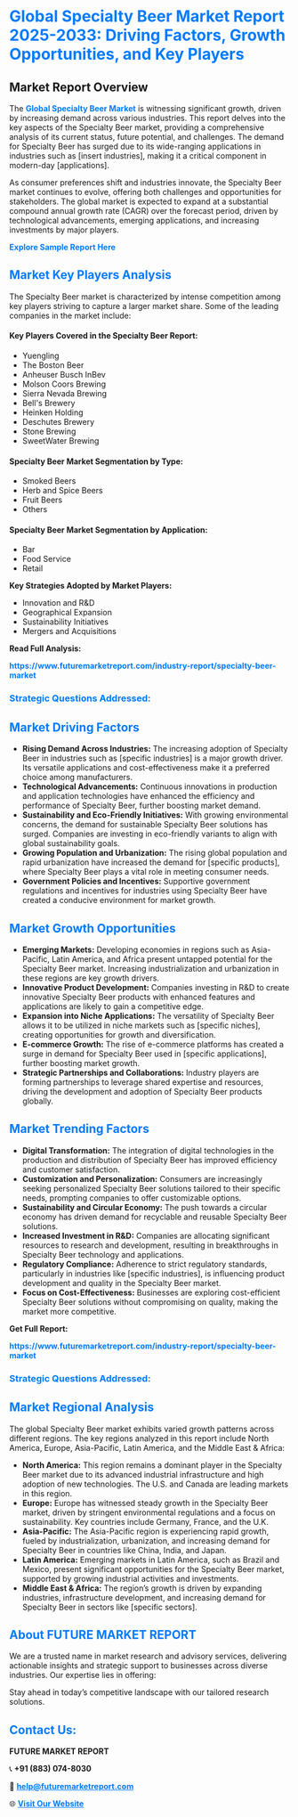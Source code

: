 <h1 style="color: #007BFF;">Global Specialty Beer Market Report 2025-2033: Driving Factors, Growth Opportunities, and Key Players</h1>

<section id="overview">
<h2>Market Report Overview</h2>
<p>The <a href="https://www.futuremarketreport.com/industry-report/specialty-beer-market" style="color: #007BFF; text-decoration: none;"><strong>Global Specialty Beer Market</strong></a> is witnessing significant growth, driven by increasing demand across various industries. This report delves into the key aspects of the Specialty Beer market, providing a comprehensive analysis of its current status, future potential, and challenges. The demand for Specialty Beer has surged due to its wide-ranging applications in industries such as [insert industries], making it a critical component in modern-day [applications].</p>
<p>As consumer preferences shift and industries innovate, the Specialty Beer market continues to evolve, offering both challenges and opportunities for stakeholders. The global market is expected to expand at a substantial compound annual growth rate (CAGR) over the forecast period, driven by technological advancements, emerging applications, and increasing investments by major players.</p>
</section>

<section id="overview">
<p><a href="https://www.futuremarketreport.com/request-sample/reportId=51846" style="color: #007BFF; text-decoration: none;"><strong>Explore Sample Report Here</strong></a></p>
</section>

<section id="key-players">
<h2 style="color: #007BFF;">Market Key Players Analysis</h2>
<p>The Specialty Beer market is characterized by intense competition among key players striving to capture a larger market share. Some of the leading companies in the market include:</p>
<h4>Key Players Covered in the Specialty Beer Report:</h4>
<ul><li>Yuengling</li><li>The Boston Beer</li><li>Anheuser Busch InBev</li><li>Molson Coors Brewing</li><li>Sierra Nevada Brewing</li><li>Bell&#039;s Brewery</li><li>Heinken Holding</li><li>Deschutes Brewery</li><li>Stone Brewing</li><li>SweetWater Brewing</li></ul>
<h4>Specialty Beer Market Segmentation by Type:</h4>
<ul><li>Smoked Beers</li><li>Herb and Spice Beers</li><li>Fruit Beers</li><li>Others</li></ul>

<h4>Specialty Beer Market Segmentation by Application:</h4>
<ul><li>Bar</li><li>Food Service</li><li>Retail</li></ul>
<p><strong>Key Strategies Adopted by Market Players:</strong></p>
<ul>
<li>Innovation and R&D</li>
<li>Geographical Expansion</li>
<li>Sustainability Initiatives</li>
<li>Mergers and Acquisitions</li>
</ul>
</section>

<section>
<p><strong>Read Full Analysis: </strong></p><a href="https://www.futuremarketreport.com/industry-report/specialty-beer-market" style="color: #007BFF; text-decoration: none;"><strong>https://www.futuremarketreport.com/industry-report/specialty-beer-market</strong></a>
<h3 style="color: #007BFF;">Strategic Questions Addressed:</h3>
</section>

<section id="driving-factors">
<h2 style="color: #007BFF;">Market Driving Factors</h2>
<ul>
<li><strong>Rising Demand Across Industries:</strong> The increasing adoption of Specialty Beer in industries such as [specific industries] is a major growth driver. Its versatile applications and cost-effectiveness make it a preferred choice among manufacturers.</li>
<li><strong>Technological Advancements:</strong> Continuous innovations in production and application technologies have enhanced the efficiency and performance of Specialty Beer, further boosting market demand.</li>
<li><strong>Sustainability and Eco-Friendly Initiatives:</strong> With growing environmental concerns, the demand for sustainable Specialty Beer solutions has surged. Companies are investing in eco-friendly variants to align with global sustainability goals.</li>
<li><strong>Growing Population and Urbanization:</strong> The rising global population and rapid urbanization have increased the demand for [specific products], where Specialty Beer plays a vital role in meeting consumer needs.</li>
<li><strong>Government Policies and Incentives:</strong> Supportive government regulations and incentives for industries using Specialty Beer have created a conducive environment for market growth.</li>
</ul>
</section>

<section id="growth-opportunities">
<h2 style="color: #007BFF;">Market Growth Opportunities</h2>
<ul>
<li><strong>Emerging Markets:</strong> Developing economies in regions such as Asia-Pacific, Latin America, and Africa present untapped potential for the Specialty Beer market. Increasing industrialization and urbanization in these regions are key growth drivers.</li>
<li><strong>Innovative Product Development:</strong> Companies investing in R&D to create innovative Specialty Beer products with enhanced features and applications are likely to gain a competitive edge.</li>
<li><strong>Expansion into Niche Applications:</strong> The versatility of Specialty Beer allows it to be utilized in niche markets such as [specific niches], creating opportunities for growth and diversification.</li>
<li><strong>E-commerce Growth:</strong> The rise of e-commerce platforms has created a surge in demand for Specialty Beer used in [specific applications], further boosting market growth.</li>
<li><strong>Strategic Partnerships and Collaborations:</strong> Industry players are forming partnerships to leverage shared expertise and resources, driving the development and adoption of Specialty Beer products globally.</li>
</ul>
</section>

<section id="trending-factors">
<h2 style="color: #007BFF;">Market Trending Factors</h2>
<ul>
<li><strong>Digital Transformation:</strong> The integration of digital technologies in the production and distribution of Specialty Beer has improved efficiency and customer satisfaction.</li>
<li><strong>Customization and Personalization:</strong> Consumers are increasingly seeking personalized Specialty Beer solutions tailored to their specific needs, prompting companies to offer customizable options.</li>
<li><strong>Sustainability and Circular Economy:</strong> The push towards a circular economy has driven demand for recyclable and reusable Specialty Beer solutions.</li>
<li><strong>Increased Investment in R&D:</strong> Companies are allocating significant resources to research and development, resulting in breakthroughs in Specialty Beer technology and applications.</li>
<li><strong>Regulatory Compliance:</strong> Adherence to strict regulatory standards, particularly in industries like [specific industries], is influencing product development and quality in the Specialty Beer market.</li>
<li><strong>Focus on Cost-Effectiveness:</strong> Businesses are exploring cost-efficient Specialty Beer solutions without compromising on quality, making the market more competitive.</li>
</ul>
</section>

<section>
<p><strong>Get Full Report: </strong></p><a href="https://www.futuremarketreport.com/industry-report/specialty-beer-market" style="color: #007BFF; text-decoration: none;"><strong>https://www.futuremarketreport.com/industry-report/specialty-beer-market</strong></a>
<h3 style="color: #007BFF;">Strategic Questions Addressed:</h3>
</section>


<section id="regional-analysis">
<h2 style="color: #007BFF;">Market Regional Analysis</h2>
<p>The global Specialty Beer market exhibits varied growth patterns across different regions. The key regions analyzed in this report include North America, Europe, Asia-Pacific, Latin America, and the Middle East & Africa:</p>
<ul>
<li><strong>North America:</strong> This region remains a dominant player in the Specialty Beer market due to its advanced industrial infrastructure and high adoption of new technologies. The U.S. and Canada are leading markets in this region.</li>
<li><strong>Europe:</strong> Europe has witnessed steady growth in the Specialty Beer market, driven by stringent environmental regulations and a focus on sustainability. Key countries include Germany, France, and the U.K.</li>
<li><strong>Asia-Pacific:</strong> The Asia-Pacific region is experiencing rapid growth, fueled by industrialization, urbanization, and increasing demand for Specialty Beer in countries like China, India, and Japan.</li>
<li><strong>Latin America:</strong> Emerging markets in Latin America, such as Brazil and Mexico, present significant opportunities for the Specialty Beer market, supported by growing industrial activities and investments.</li>
<li><strong>Middle East & Africa:</strong> The region’s growth is driven by expanding industries, infrastructure development, and increasing demand for Specialty Beer in sectors like [specific sectors].</li>
</ul>
</section>

<footer>
<h2 style="color: #007BFF;">About FUTURE MARKET REPORT</h2>
<p>We are a trusted name in market research and advisory services, delivering actionable insights and strategic support to businesses across diverse industries. Our expertise lies in offering:</p>

<p>Stay ahead in today’s competitive landscape with our tailored research solutions.</p>

<h2 style="color: #007BFF;">Contact Us:</h2>
<p><strong>FUTURE MARKET REPORT</strong></p>
<p>📞 <strong>+91 (883) 074-8030</strong></p>
<p>📧 <strong><a href="mailto:help@futuremarketreport.com" style="color: #007BFF;">help@futuremarketreport.com</a></strong></p>
<p>🌐 <strong><a href="https://www.futuremarketreport.com/" style="color: #007BFF;">Visit Our Website</a></strong></p>
</footer>
